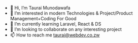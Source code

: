 - 👋 Hi, I’m Taurai Munodawafa
- 👀 I’m interested in modern Technologies & Project/Product Management+Coding For Good
- 🌱 I’m currently learning Laravel, React & DS
- 💞️ I’m looking to collaborate on any interesting project
- 📫 How to reach me taurai@webdev.co.zw

<!---
tauwebdev/tauwebdev is a ✨ special ✨ repository because its `README.md` (this file) appears on your GitHub profile.
You can click the Preview link to take a look at your changes.
--->
